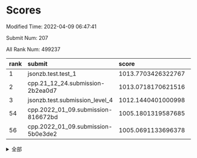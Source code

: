 # Scores

Modified Time: 2022-04-09 06:47:41

Submit Num: 207

All Rank Num: 499237

| rank |               submit               |       score        |       sigma        | pk_num |
| :--- | :--------------------------------- | :----------------- | :----------------- | :----- |
| 1    | jsonzb.test.test_1                 | 1013.7703426322767 | 0.829026625751053  | 9650   |
| 2    | cpp.21_12_24.submission-2b2ea0d7   | 1013.0718170621516 | 0.7939832531261307 | 9650   |
| 3    | jsonzb.test.submission_level_4     | 1012.1440401000998 | 0.8036838581286542 | 9648   |
| 54   | cpp.2022_01_09.submission-816672bd | 1005.1801319587685 | 0.719191512391303  | 9647   |
| 56   | cpp.2022_01_09.submission-5b0e3de2 | 1005.0691133696378 | 0.7254095400380389 | 9643   |


<details>
<summary>全部</summary>

| rank |                 submit                 |       score        |       sigma        | pk_num |
| :--- | :------------------------------------- | :----------------- | :----------------- | :----- |
| 1    | jsonzb.test.test_1                     | 1013.7703426322767 | 0.829026625751053  | 9650   |
| 2    | cpp.21_12_24.submission-2b2ea0d7       | 1013.0718170621516 | 0.7939832531261307 | 9650   |
| 3    | jsonzb.test.submission_level_4         | 1012.1440401000998 | 0.8036838581286542 | 9648   |
| 4    | gobigger.level_3.submission_level_3_26 | 1011.8313206972489 | 0.7529663103094018 | 9652   |
| 5    | gobigger.level_3.submission_level_3_46 | 1011.6539540824641 | 0.7731258401540985 | 9649   |
| 6    | gobigger.level_3.submission_level_3_41 | 1011.6055151567635 | 0.787461064450142  | 9648   |
| 7    | gobigger.level_3.submission_level_3_27 | 1011.4287968194405 | 0.7641036698485651 | 9645   |
| 8    | gobigger.level_3.submission_level_3_29 | 1011.3082583668729 | 0.7524343723391166 | 9649   |
| 9    | gobigger.level_3.submission_level_3_37 | 1011.2158498712387 | 0.7937570347183119 | 9648   |
| 10   | gobigger.level_3.submission_level_3_40 | 1011.0331453391639 | 0.7580078608167136 | 9645   |
| 11   | gobigger.level_3.submission_level_3_25 | 1010.7641008767022 | 0.7719259884281091 | 9649   |
| 12   | gobigger.level_3.submission_level_3_38 | 1010.7629892631319 | 0.7605629314776107 | 9646   |
| 13   | gobigger.level_3.submission_level_3_8  | 1010.7459962980372 | 0.7486369026019192 | 9647   |
| 14   | gobigger.level_3.submission_level_3_44 | 1010.6660795750247 | 0.768246468327242  | 9648   |
| 15   | gobigger.level_3.submission_level_3_30 | 1010.6097051103238 | 0.7628549149916961 | 9651   |
| 16   | gobigger.level_3.submission_level_3_10 | 1010.4186968445821 | 0.7619885134199144 | 9649   |
| 17   | gobigger.level_3.submission_level_3_45 | 1010.4164698803614 | 0.7324280240098703 | 9647   |
| 18   | gobigger.level_3.submission_level_3_7  | 1010.3314364020645 | 0.7553194560245629 | 9645   |
| 19   | gobigger.level_3.submission_level_3_36 | 1010.252885099776  | 0.7674989327267484 | 9649   |
| 20   | gobigger.level_3.submission_level_3_2  | 1010.2247487969345 | 0.7636847495772219 | 9640   |
| 21   | gobigger.level_3.submission_level_3_49 | 1010.2083905827055 | 0.7532891776926992 | 9647   |
| 22   | gobigger.level_3.submission_level_3_12 | 1010.1176876074142 | 0.7808461538869245 | 9649   |
| 23   | gobigger.level_3.submission_level_3_23 | 1010.0289152381702 | 0.7434143343945866 | 9647   |
| 24   | gobigger.level_3.submission_level_3_22 | 1010.0186566625789 | 0.7626773637826749 | 9643   |
| 25   | gobigger.level_3.submission_level_3_21 | 1009.9917076678445 | 0.7402863383421271 | 9643   |
| 26   | gobigger.level_3.submission_level_3_34 | 1009.9585196586694 | 0.7605154644057315 | 9650   |
| 27   | gobigger.level_3.submission_level_3_16 | 1009.9055368347488 | 0.7740138891298354 | 9647   |
| 28   | gobigger.level_3.submission_level_3_15 | 1009.8285679250139 | 0.7801720634110658 | 9645   |
| 29   | gobigger.level_3.submission_level_3_13 | 1009.8253153517029 | 0.7527557053751659 | 9651   |
| 30   | gobigger.level_3.submission_level_3_47 | 1009.7934171004982 | 0.752450017723853  | 9652   |
| 31   | gobigger.level_3.submission_level_3_17 | 1009.7550820479549 | 0.7424511566665931 | 9649   |
| 32   | gobigger.level_3.submission_level_3_28 | 1009.700644510791  | 0.7580340899308632 | 9648   |
| 33   | gobigger.level_3.submission_level_3_1  | 1009.6695093269822 | 0.7782907845336274 | 9640   |
| 34   | gobigger.level_3.submission_level_3_19 | 1009.5984283588976 | 0.7488526742184559 | 9654   |
| 35   | gobigger.level_3.submission_level_3_3  | 1009.523929483681  | 0.7578155322159706 | 9649   |
| 36   | gobigger.level_3.submission_level_3_33 | 1009.5167545612546 | 0.7502656591405924 | 9643   |
| 37   | gobigger.level_3.submission_level_3_35 | 1009.4610334633406 | 0.7381513784777036 | 9646   |
| 38   | gobigger.level_3.submission_level_3_4  | 1009.2597852533612 | 0.7473205335022547 | 9646   |
| 39   | gobigger.level_3.submission_level_3_48 | 1009.2498392449182 | 0.7382233487095129 | 9649   |
| 40   | gobigger.level_3.submission_level_3_31 | 1009.0418203567242 | 0.7643567651979399 | 9649   |
| 41   | gobigger.level_3.submission_level_3_20 | 1009.0315997171004 | 0.7237444865391642 | 9647   |
| 42   | gobigger.level_3.submission_level_3_14 | 1009.0276599301949 | 0.742747235280745  | 9645   |
| 43   | gobigger.level_3.submission_level_3_24 | 1008.9631380459023 | 0.743296815588354  | 9649   |
| 44   | gobigger.level_3.submission_level_3_42 | 1008.9076831124252 | 0.7407274276759171 | 9651   |
| 45   | gobigger.level_3.submission_level_3_43 | 1008.9031920871777 | 0.7387312904938108 | 9647   |
| 46   | gobigger.level_3.submission_level_3_39 | 1008.8678436280042 | 0.7474162789950796 | 9650   |
| 47   | gobigger.level_3.submission_level_3_6  | 1008.8472513228692 | 0.7329666072521702 | 9650   |
| 48   | gobigger.level_3.submission_level_3_18 | 1008.8356429089795 | 0.7433740165523005 | 9645   |
| 49   | gobigger.level_3.submission_level_3_32 | 1008.8291581497845 | 0.7529759095746545 | 9645   |
| 50   | gobigger.level_3.submission_level_3_9  | 1008.7172855435244 | 0.7316057161234575 | 9650   |
| 51   | gobigger.level_3.submission_level_3_0  | 1008.6833050896325 | 0.7343843923002468 | 9653   |
| 52   | gobigger.level_3.submission_level_3_5  | 1008.6601721051532 | 0.7666120738844128 | 9650   |
| 53   | gobigger.level_3.submission_level_3_11 | 1008.5338225778611 | 0.7402692756211774 | 9647   |
| 54   | cpp.2022_01_09.submission-816672bd     | 1005.1801319587685 | 0.719191512391303  | 9647   |
| 55   | gobigger.level_1.submission_level_1_23 | 1005.1054816504708 | 0.7259617439397466 | 9647   |
| 56   | cpp.2022_01_09.submission-5b0e3de2     | 1005.0691133696378 | 0.7254095400380389 | 9643   |
| 57   | gobigger.level_1.submission_level_1_2  | 1004.6292546929961 | 0.7174566663762638 | 9641   |
| 58   | gobigger.level_1.submission_level_1_33 | 1004.4780311470099 | 0.7088838549115423 | 9651   |
| 59   | gobigger.level_1.submission_level_1_20 | 1004.3779175214419 | 0.7047423827437111 | 9648   |
| 60   | gobigger.level_1.submission_level_1_35 | 1004.1954363425691 | 0.7219410347663718 | 9648   |
| 61   | gobigger.level_1.submission_level_1_0  | 1004.0700631700005 | 0.7127361678028731 | 9649   |
| 62   | gobigger.level_1.submission_level_1_38 | 1004.0284558896406 | 0.7071161458926684 | 9647   |
| 63   | gobigger.level_1.submission_level_1_49 | 1003.9716379337111 | 0.71007642203689   | 9643   |
| 64   | gobigger.level_1.submission_level_1_37 | 1003.97150422622   | 0.7192922811153533 | 9651   |
| 65   | gobigger.level_1.submission_level_1_4  | 1003.9414974437699 | 0.712930164460067  | 9646   |
| 66   | gobigger.level_1.submission_level_1_7  | 1003.83846787284   | 0.7148910622547701 | 9650   |
| 67   | gobigger.level_1.submission_level_1_36 | 1003.8006628828741 | 0.7098220686969393 | 9648   |
| 68   | gobigger.level_1.submission_level_1_17 | 1003.7700574423351 | 0.7154254635447362 | 9646   |
| 69   | gobigger.level_1.submission_level_1_46 | 1003.768630713451  | 0.7102847114870066 | 9643   |
| 70   | gobigger.level_1.submission_level_1_26 | 1003.7562474029777 | 0.7136601625808846 | 9644   |
| 71   | gobigger.level_1.submission_level_1_11 | 1003.7013618001444 | 0.713977123088496  | 9647   |
| 72   | gobigger.level_1.submission_level_1_27 | 1003.6607920550696 | 0.7216366706728379 | 9646   |
| 73   | gobigger.level_1.submission_level_1_8  | 1003.6369544972958 | 0.7125918720251452 | 9644   |
| 74   | gobigger.level_1.submission_level_1_10 | 1003.5588577225964 | 0.7191390041926672 | 9649   |
| 75   | gobigger.level_1.submission_level_1_19 | 1003.5574774399257 | 0.7131722539535541 | 9647   |
| 76   | gobigger.level_1.submission_level_1_25 | 1003.4612467171805 | 0.7042871231208634 | 9649   |
| 77   | gobigger.level_1.submission_level_1_31 | 1003.4580188466268 | 0.720454011473478  | 9646   |
| 78   | gobigger.level_1.submission_level_1_34 | 1003.4154403972357 | 0.7001796723937327 | 9648   |
| 79   | gobigger.level_1.submission_level_1_47 | 1003.390827895817  | 0.7127647777203009 | 9646   |
| 80   | gobigger.level_1.submission_level_1_41 | 1003.3891030727827 | 0.7120345153923482 | 9647   |
| 81   | gobigger.level_1.submission_level_1_9  | 1003.3728342909031 | 0.71558592151125   | 9640   |
| 82   | gobigger.level_1.submission_level_1_30 | 1003.3255125675828 | 0.7109161358597877 | 9644   |
| 83   | gobigger.level_1.submission_level_1_40 | 1003.2405059898668 | 0.7112962809720835 | 9645   |
| 84   | gobigger.level_1.submission_level_1_16 | 1003.2121792100015 | 0.7182965715290369 | 9643   |
| 85   | gobigger.level_1.submission_level_1_5  | 1003.1597415659579 | 0.7037474827309566 | 9651   |
| 86   | gobigger.level_1.submission_level_1_48 | 1003.0981493669019 | 0.7079860852273361 | 9647   |
| 87   | gobigger.level_1.submission_level_1_32 | 1002.9941874613631 | 0.712847102197607  | 9646   |
| 88   | gobigger.level_1.submission_level_1_21 | 1002.9751145508994 | 0.7127322139431543 | 9652   |
| 89   | gobigger.level_1.submission_level_1_3  | 1002.9681894737192 | 0.7108863827824067 | 9645   |
| 90   | gobigger.level_1.submission_level_1_43 | 1002.9135814369388 | 0.7045042841475633 | 9650   |
| 91   | gobigger.level_1.submission_level_1_45 | 1002.9108041846548 | 0.7174610283130526 | 9648   |
| 92   | gobigger.level_1.submission_level_1_6  | 1002.8296325291922 | 0.7124653426627346 | 9650   |
| 93   | gobigger.level_1.submission_level_1_18 | 1002.7923286230082 | 0.7253188049748053 | 9651   |
| 94   | gobigger.level_1.submission_level_1_42 | 1002.7145169144421 | 0.7132842923920608 | 9649   |
| 95   | gobigger.level_1.submission_level_1_1  | 1002.7067914190358 | 0.7139863108862141 | 9650   |
| 96   | gobigger.level_1.submission_level_1_24 | 1002.6653330211528 | 0.7058108805659439 | 9651   |
| 97   | gobigger.level_1.submission_level_1_22 | 1002.6629389466045 | 0.718393743665711  | 9649   |
| 98   | gobigger.level_1.submission_level_1_13 | 1002.6193805953374 | 0.7066339532176922 | 9644   |
| 99   | gobigger.level_1.submission_level_1_28 | 1002.588294575342  | 0.7095500864393478 | 9647   |
| 100  | gobigger.level_1.submission_level_1_29 | 1002.2444691550157 | 0.7269566818377823 | 9649   |
| 101  | gobigger.level_1.submission_level_1_12 | 1002.1966131152648 | 0.7090777204020858 | 9649   |
| 102  | gobigger.level_1.submission_level_1_15 | 1002.0481173428253 | 0.7151509564736103 | 9648   |
| 103  | gobigger.level_1.submission_level_1_14 | 1001.8808112126883 | 0.7045687418494806 | 9650   |
| 104  | gobigger.level_1.submission_level_1_44 | 1001.372596844399  | 0.7078671777209797 | 9646   |
| 105  | gobigger.level_1.submission_level_1_39 | 1001.3580197264125 | 0.7154542066926471 | 9653   |
| 106  | gobigger.random.submission_random_39   | 997.39243595081    | 0.7179911362091325 | 9650   |
| 107  | gobigger.random.submission_random_23   | 997.3667739017868  | 0.6951050206701005 | 9647   |
| 108  | gobigger.random.submission_random_8    | 997.2748755539127  | 0.7074250027652792 | 9644   |
| 109  | gobigger.random.submission_random_9    | 997.0758339774179  | 0.7231875495396718 | 9645   |
| 110  | gobigger.random.submission_random_35   | 996.93220312581    | 0.7178104159408257 | 9647   |
| 111  | gobigger.random.submission_random_47   | 996.8853633841536  | 0.710735045434857  | 9639   |
| 112  | gobigger.random.submission_random_25   | 996.8468585132673  | 0.706221813601964  | 9645   |
| 113  | gobigger.random.submission_random_26   | 996.8139379332497  | 0.7008242116140974 | 9651   |
| 114  | gobigger.random.submission_random_34   | 996.8065691048298  | 0.709403488016134  | 9644   |
| 115  | gobigger.random.submission_random_43   | 996.7924661655103  | 0.7052314597307335 | 9646   |
| 116  | gobigger.random.submission_random_17   | 996.7924080201736  | 0.7067860092883321 | 9644   |
| 117  | gobigger.random.submission_random_49   | 996.7800382322418  | 0.7042327679091149 | 9645   |
| 118  | gobigger.random.submission_random_20   | 996.7601780232942  | 0.7134595052541564 | 9646   |
| 119  | gobigger.random.submission_random_4    | 996.6792620431664  | 0.7168398394637355 | 9644   |
| 120  | gobigger.random.submission_random_22   | 996.6293107056532  | 0.7174316522332567 | 9646   |
| 121  | gobigger.random.submission_random_29   | 996.5506162624331  | 0.7076803205751568 | 9643   |
| 122  | gobigger.random.submission_random_30   | 996.53167482668    | 0.7057217879065448 | 9647   |
| 123  | gobigger.random.submission_random_13   | 996.5023229672075  | 0.7106500237357303 | 9647   |
| 124  | gobigger.random.submission_random_42   | 996.472027342233   | 0.7260790905270186 | 9652   |
| 125  | gobigger.random.submission_random_36   | 996.4458617910037  | 0.7077870084404548 | 9649   |
| 126  | gobigger.random.submission_random_46   | 996.4435700831599  | 0.7024734197922203 | 9650   |
| 127  | gobigger.random.submission_random_1    | 996.3102787997663  | 0.7132813349389777 | 9648   |
| 128  | gobigger.random.submission_random_37   | 996.2979787646029  | 0.7149951833793262 | 9648   |
| 129  | gobigger.random.submission_random_24   | 996.1506121314844  | 0.7284872001966227 | 9649   |
| 130  | gobigger.random.submission_random_11   | 996.1480279336097  | 0.7048057243070747 | 9644   |
| 131  | gobigger.random.submission_random_15   | 996.1447044904547  | 0.720837642461493  | 9647   |
| 132  | gobigger.random.submission_random_18   | 996.1313692692383  | 0.7106945327460892 | 9649   |
| 133  | gobigger.random.submission_random_44   | 996.0998519748655  | 0.704239316369466  | 9647   |
| 134  | gobigger.random.submission_random_19   | 996.0646911099205  | 0.6956951668023903 | 9642   |
| 135  | gobigger.random.submission_random_7    | 996.0625940371611  | 0.7217120616969243 | 9650   |
| 136  | gobigger.random.submission_random_27   | 995.9874568131715  | 0.70473706605653   | 9645   |
| 137  | gobigger.random.submission_random_14   | 995.984243980923   | 0.6941208370633988 | 9648   |
| 138  | gobigger.random.submission_random_2    | 995.928022407819   | 0.7108878223437471 | 9644   |
| 139  | gobigger.random.submission_random_5    | 995.8933740277396  | 0.7076050363397453 | 9648   |
| 140  | gobigger.random.submission_random_6    | 995.8837345562325  | 0.712247189959246  | 9649   |
| 141  | gobigger.random.submission_random_33   | 995.857147476494   | 0.7193355526347444 | 9644   |
| 142  | gobigger.random.submission_random_31   | 995.8137191971255  | 0.7235926083130605 | 9649   |
| 143  | gobigger.random.submission_random_41   | 995.7937904372093  | 0.701676452375726  | 9645   |
| 144  | gobigger.random.submission_random_48   | 995.7898748003882  | 0.7186864721378686 | 9644   |
| 145  | gobigger.random.submission_random_3    | 995.758896605056   | 0.7169418846171306 | 9648   |
| 146  | gobigger.random.submission_random_32   | 995.6896466099681  | 0.723564861951253  | 9654   |
| 147  | gobigger.random.submission_random_10   | 995.6850678402701  | 0.7082622551382768 | 9642   |
| 148  | gobigger.random.submission_random_0    | 995.4364231910079  | 0.707670791439394  | 9651   |
| 149  | gobigger.random.submission_random_28   | 995.4167110343966  | 0.7090343140118419 | 9645   |
| 150  | gobigger.random.submission_random_45   | 995.3474000580698  | 0.7196747385377847 | 9647   |
| 151  | gobigger.random.submission_random_16   | 995.2099718747689  | 0.7077561435423606 | 9653   |
| 152  | gobigger.random.submission_random_40   | 994.8847055485088  | 0.7175737607261731 | 9649   |
| 153  | gobigger.random.submission_random_38   | 994.8798015925494  | 0.7105773562640386 | 9643   |
| 154  | gobigger.random.submission_random_21   | 994.832121103116   | 0.7234423789986685 | 9643   |
| 155  | gobigger.random.submission_random_12   | 994.2204922383455  | 0.7184478046726106 | 9651   |
| 156  | gobigger.level_2.submission_level_2_19 | 994.0216276081472  | 0.7449677763486785 | 9648   |
| 157  | gobigger.level_2.submission_level_2_18 | 993.9512915420324  | 0.7218831795885366 | 9648   |
| 158  | gobigger.level_2.submission_level_2_16 | 993.8472920578296  | 0.7299981138907107 | 9643   |
| 159  | gobigger.level_2.submission_level_2_4  | 993.7645792231102  | 0.7372909974142335 | 9650   |
| 160  | gobigger.level_2.submission_level_2_20 | 993.717467211059   | 0.7380365475973362 | 9650   |
| 161  | gobigger.level_2.submission_level_2_48 | 993.4815189657655  | 0.746313115740303  | 9651   |
| 162  | gobigger.level_2.submission_level_2_3  | 993.4304854509926  | 0.7434338509049226 | 9645   |
| 163  | gobigger.level_2.submission_level_2_22 | 993.0491319658316  | 0.73578235987655   | 9646   |
| 164  | gobigger.level_2.submission_level_2_42 | 993.0183259412119  | 0.7228109036184956 | 9649   |
| 165  | gobigger.level_2.submission_level_2_24 | 992.9902893388122  | 0.7333995619190918 | 9642   |
| 166  | gobigger.level_2.submission_level_2_1  | 992.96227662039    | 0.7435249289728698 | 9648   |
| 167  | gobigger.level_2.submission_level_2_44 | 992.9118413683534  | 0.7268552302446976 | 9648   |
| 168  | gobigger.level_2.submission_level_2_8  | 992.9062875252366  | 0.7465845324364813 | 9645   |
| 169  | gobigger.level_2.submission_level_2_34 | 992.830091634602   | 0.7287700341927762 | 9650   |
| 170  | gobigger.level_2.submission_level_2_7  | 992.7398746575725  | 0.7481905200592854 | 9646   |
| 171  | gobigger.level_2.submission_level_2_41 | 992.6382878941549  | 0.756438541074912  | 9649   |
| 172  | gobigger.level_2.submission_level_2_32 | 992.6047671257106  | 0.7382050748292248 | 9642   |
| 173  | gobigger.level_2.submission_level_2_5  | 992.5878667962836  | 0.740145908688508  | 9648   |
| 174  | gobigger.level_2.submission_level_2_47 | 992.558639528489   | 0.7327069494311209 | 9647   |
| 175  | gobigger.level_2.submission_level_2_31 | 992.5358997828649  | 0.7348203267184406 | 9648   |
| 176  | gobigger.level_2.submission_level_2_6  | 992.4292691743656  | 0.7480732382848041 | 9650   |
| 177  | gobigger.level_2.submission_level_2_25 | 992.4205288176249  | 0.7253374200510233 | 9650   |
| 178  | gobigger.level_2.submission_level_2_12 | 992.3293005872775  | 0.738087873832917  | 9649   |
| 179  | gobigger.level_2.submission_level_2_27 | 992.2964570658994  | 0.747539729436035  | 9640   |
| 180  | gobigger.level_2.submission_level_2_9  | 992.2251725393363  | 0.7422336276138212 | 9644   |
| 181  | gobigger.level_2.submission_level_2_17 | 992.1983917985815  | 0.7471181807371098 | 9638   |
| 182  | gobigger.level_2.submission_level_2_45 | 992.1071860654796  | 0.7411369976289998 | 9651   |
| 183  | gobigger.level_2.submission_level_2_33 | 992.0143403196738  | 0.7498120074232223 | 9649   |
| 184  | gobigger.level_2.submission_level_2_36 | 991.8194391189433  | 0.7617800658582501 | 9643   |
| 185  | gobigger.level_2.submission_level_2_23 | 991.8095392262042  | 0.7604765340483051 | 9641   |
| 186  | gobigger.level_2.submission_level_2_0  | 991.7899143269296  | 0.7604283010366621 | 9640   |
| 187  | gobigger.level_2.submission_level_2_40 | 991.6657449629646  | 0.7559941510839971 | 9648   |
| 188  | gobigger.level_2.submission_level_2_29 | 991.6636178688963  | 0.7462097528661802 | 9649   |
| 189  | gobigger.level_2.submission_level_2_13 | 991.4384685160096  | 0.7287545173555219 | 9642   |
| 190  | gobigger.level_2.submission_level_2_49 | 991.4346981841406  | 0.7429477873380907 | 9646   |
| 191  | gobigger.level_2.submission_level_2_39 | 991.4305488108845  | 0.7462579702421809 | 9650   |
| 192  | gobigger.level_2.submission_level_2_46 | 991.4090943157422  | 0.7476835580256507 | 9650   |
| 193  | gobigger.level_2.submission_level_2_10 | 991.400047953388   | 0.7550427948047457 | 9648   |
| 194  | gobigger.level_2.submission_level_2_21 | 991.3161553286501  | 0.7326844392710915 | 9645   |
| 195  | gobigger.level_2.submission_level_2_37 | 991.2868456128941  | 0.7655948110454782 | 9649   |
| 196  | gobigger.level_2.submission_level_2_30 | 991.2821102749602  | 0.7532122141222841 | 9645   |
| 197  | gobigger.level_2.submission_level_2_28 | 991.2058440882014  | 0.7633459354302061 | 9645   |
| 198  | gobigger.level_2.submission_level_2_15 | 991.106608883628   | 0.7534580263122068 | 9645   |
| 199  | gobigger.level_2.submission_level_2_11 | 990.9302738696322  | 0.7535247752378391 | 9649   |
| 200  | gobigger.level_2.submission_level_2_2  | 990.6970239589147  | 0.7659698673220094 | 9646   |
| 201  | gobigger.level_2.submission_level_2_26 | 990.6325989829088  | 0.7698925957654199 | 9649   |
| 202  | gobigger.level_2.submission_level_2_14 | 990.6298603076897  | 0.7712997717511548 | 9647   |
| 203  | gobigger.level_2.submission_level_2_43 | 990.5981961599027  | 0.782083331529527  | 9647   |
| 204  | gobigger.level_2.submission_level_2_38 | 990.0861070752635  | 0.7820738385839872 | 9644   |
| 205  | gobigger.level_2.submission_level_2_35 | 989.8090650625727  | 0.7641776448914493 | 9654   |
| 206  | gobigger.none.submission_none_0        | 976.0891291785205  | 1.4332240644529284 | 9647   |
| 207  | gobigger.none.submission_none_1        | 975.9222069890835  | 1.436860905829714  | 9642   |

</details>